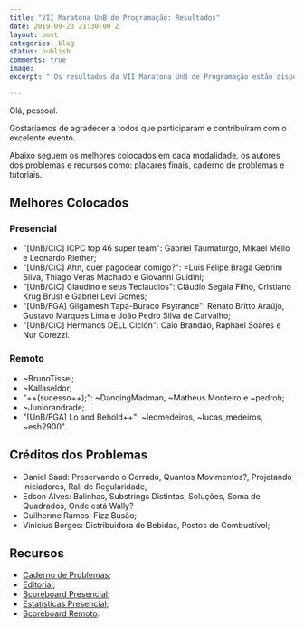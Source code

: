 ```yaml
---
title: "VII Maratona UnB de Programação: Resultados"
date: 2019-09-23 21:30:00 Z
layout: post
categories: blog
status: publish
comments: true
image:
excerpt: " Os resultados da VII Maratona UnB de Programação estão disponíveis."

---
```

Olá, pessoal.

Gostaríamos de agradecer a todos que participaram e contribuíram com o excelente evento.

Abaixo seguem os melhores colocados em cada modalidade, os autores dos problemas e recursos como: placares finais, caderno de problemas e tutoriais.

## Melhores Colocados

### Presencial

- "[UnB/CiC] ICPC top 46 super team": Gabriel Taumaturgo, Mikael Mello e Leonardo Riether;
- "[UnB/CiC] Ahn, quer pagodear comigo?": =Luís Felipe Braga Gebrim Silva, Thiago Veras Machado e Giovanni Guidini;
- "[UnB/CiC] Claudino e seus Teclaudios": Cláudio Segala Filho, Cristiano Krug Brust e Gabriel Levi Gomes;
- "[UnB/FGA] Gilgamesh Tapa-Buraco Psytrance": Renato Britto Araújo, Gustavo Marques Lima e João Pedro Silva de Carvalho;
- "[UnB/CiC] Hermanos DELL Ciclón": Caio Brandão, Raphael Soares e Nur Corezzi.

### Remoto

- ~BrunoTissei;
- ~Kallaseldor;
- "++(sucesso++);":  ~DancingMadman, ~Matheus.Monteiro e ~pedroh;
- ~Juniorandrade;
- "[UnB/FGA] Lo and Behold++": ~leomedeiros, ~lucas_medeiros, ~esh2900".

## Créditos dos Problemas

- Daniel Saad: Preservando o Cerrado, Quantos Movimentos?, Projetando Iniciadores, Rali de Regularidade, 
- Edson Alves: Balinhas, Substrings Distintas, Soluções, Soma de Quadrados, Onde está Wally?
- Guilherme Ramos: Fizz Busão; 
- Vinicius Borges: Distribuidora de Bebidas, Postos de Combustível;


## Recursos 

- [Caderno de Problemas]({{site.url}}/assets/7-mdp-unb/Maratona.pdf);
- [Editorial]({{site.url}}/assets/7-mdp-unb/Tutoriais.pdf);
- [Scoreboard Presencial]({{site.url}}/assets/7-mdp-unb/scoreboard.pdf); 
- [Estatísticas Presencial]({{site.url}}/assets/7-mdp-unb/statistics.pdf); 
- [Scoreboard Remoto]({{site.url}}/assets/7-mdp-unb/scoreboard-cf.pdf).